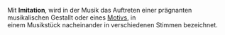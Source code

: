 Mit **Imitation**,  wird in der Musik das Auftreten einer prägnanten musikalischen Gestallt oder eines [Motivs](https://de.wikipedia.org/wiki/Motiv_(Musik) "Motiv (Musik)"), in einem Musikstück nacheinander in verschiedenen Stimmen bezeichnet.
